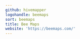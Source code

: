 ```yaml
---
github: hivemapper
logohandle: beemaps
sort: beemaps
title: Bee Maps
website: 'https://beemaps.com/'
---
```

